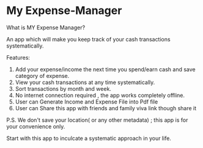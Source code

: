 # My Expense-Manager
What is MY Expense Manager?

An app which will make you keep track of your cash transactions systematically.

Features:
  1. Add your expense/income the next time you spend/earn cash and save category of expense.
  2. View your cash transactions at any time systematically.
  3. Sort transactions by month and week.
  4. No internet connection required , the app works completely offline.
  5. User can Generate Income and Expense File into Pdf file 
  6. User can Share this app with friends and family viva link though share it 

   
P.S.  We don't save your location( or any other metadata) ; this app is for your convenience only.

Start with this app to inculcate a systematic approach in your life.
  
  
